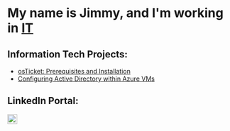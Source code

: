 <h1>My name is Jimmy, and I'm working in <a href="https://www.linkedin.com/in/jimmylokure/">IT</a></h1>

<h2>Information Tech Projects:</h2>

  - [osTicket: Prerequisites and Installation](https://github.com/jimmylokure/osticket-prereqs)
  - [Configuring Active Directory within Azure VMs](https://github.com/jimmylokure/configure-ad)

<h2>LinkedIn Portal:</h2>

[<img align="left" alt="Jimmy | LinkedIn" width="22px" src="https://i.imgur.com/v0zol1l.png" />][linkedin]

[linkedin]: https://www.linkedin.com/in/jimmylokure/
